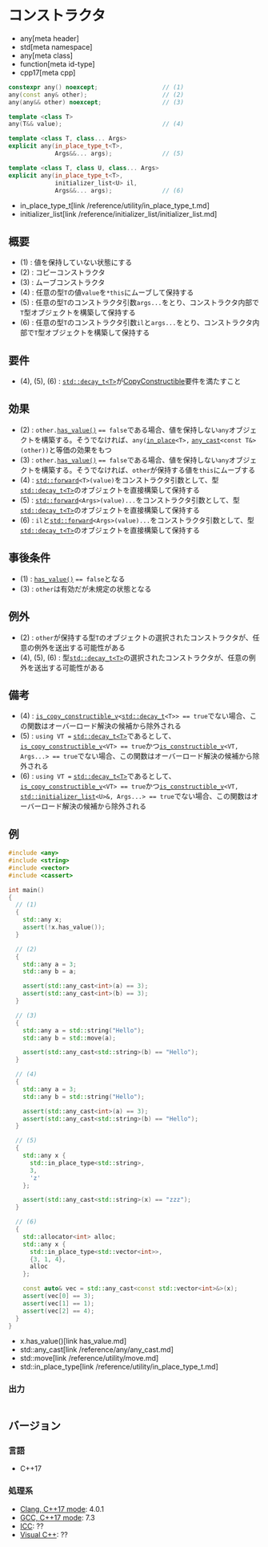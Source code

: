 # コンストラクタ
* any[meta header]
* std[meta namespace]
* any[meta class]
* function[meta id-type]
* cpp17[meta cpp]

```cpp
constexpr any() noexcept;                  // (1)
any(const any& other);                     // (2)
any(any&& other) noexcept;                 // (3)

template <class T>
any(T&& value);                            // (4)

template <class T, class... Args>
explicit any(in_place_type_t<T>,
             Args&&... args);              // (5)

template <class T, class U, class... Args>
explicit any(in_place_type_t<T>,
             initializer_list<U> il,
             Args&&... args);              // (6)
```
* in_place_type_t[link /reference/utility/in_place_type_t.md]
* initializer_list[link /reference/initializer_list/initializer_list.md]

## 概要
- (1) : 値を保持していない状態にする
- (2) : コピーコンストラクタ
- (3) : ムーブコンストラクタ
- (4) : 任意の型`T`の値`value`を`*this`にムーブして保持する
- (5) : 任意の型`T`のコンストラクタ引数`args...`をとり、コンストラクタ内部で`T`型オブジェクトを構築して保持する
- (6) : 任意の型`T`のコンストラクタ引数`il`と`args...`をとり、コンストラクタ内部で`T`型オブジェクトを構築して保持する


## 要件
- (4), (5), (6) : [`std::decay_t<T>`](/reference/type_traits/decay.md)が[CopyConstructible](/reference/concepts/CopyConstructible.md)要件を満たすこと


## 効果
- (2) : `other.`[`has_value()`](has_value.md) `== false`である場合、値を保持しない`any`オブジェクトを構築する。そうでなければ、`any(`[`in_place`](/reference/utility/in_place_t.md)`<T>,` [`any_cast`](/reference/any/any_cast.md)`<const T&>(other))`と等価の効果をもつ
- (3) : `other.`[`has_value()`](has_value.md) `== false`である場合、値を保持しない`any`オブジェクトを構築する。そうでなければ、`other`が保持する値を`this`にムーブする
- (4) : [`std::forward`](/reference/utility/forward.md)`<T>(value)`をコンストラクタ引数として、型[`std::decay_t<T>`](/reference/type_traits/decay.md)のオブジェクトを直接構築して保持する
- (5) : [`std::forward`](/reference/utility/forward.md)`<Args>(value)...`をコンストラクタ引数として、型[`std::decay_t<T>`](/reference/type_traits/decay.md)のオブジェクトを直接構築して保持する
- (6) : `il`と[`std::forward`](/reference/utility/forward.md)`<Args>(value)...`をコンストラクタ引数として、型[`std::decay_t<T>`](/reference/type_traits/decay.md)のオブジェクトを直接構築して保持する


## 事後条件
- (1) : [`has_value()`](has_value.md) `== false`となる
- (3) : `other`は有効だが未規定の状態となる


## 例外
- (2) : `other`が保持する型`T`のオブジェクトの選択されたコンストラクタが、任意の例外を送出する可能性がある
- (4), (5), (6) : 型[`std::decay_t<T>`](/reference/type_traits/decay.md)の選択されたコンストラクタが、任意の例外を送出する可能性がある


## 備考
- (4) : [`is_copy_constructible_v`](/reference/type_traits/is_copy_constructible.md)`<`[`std::decay_t`](/reference/type_traits/decay.md)`<T>> == true`でない場合、この関数はオーバーロード解決の候補から除外される
- (5) : `using VT =` [`std::decay_t<T>`](/reference/type_traits/decay.md)であるとして、[`is_copy_constructible_v`](/reference/type_traits/is_copy_constructible.md)`<VT> == true`かつ[`is_constructible_v`](/reference/type_traits/is_constructible.md)`<VT, Args...> == true`でない場合、この関数はオーバーロード解決の候補から除外される
- (6) : `using VT =` [`std::decay_t<T>`](/reference/type_traits/decay.md)であるとして、[`is_copy_constructible_v`](/reference/type_traits/is_copy_constructible.md)`<VT> == true`かつ[`is_constructible_v`](/reference/type_traits/is_constructible.md)`<VT,` [`std::initializer_list`](/reference/initializer_list/initializer_list.md)`<U>&, Args...> == true`でない場合、この関数はオーバーロード解決の候補から除外される


## 例
```cpp example
#include <any>
#include <string>
#include <vector>
#include <cassert>

int main()
{
  // (1)
  {
    std::any x;
    assert(!x.has_value());
  }

  // (2)
  {
    std::any a = 3;
    std::any b = a;

    assert(std::any_cast<int>(a) == 3);
    assert(std::any_cast<int>(b) == 3);
  }

  // (3)
  {
    std::any a = std::string("Hello");
    std::any b = std::move(a);

    assert(std::any_cast<std::string>(b) == "Hello");
  }

  // (4)
  {
    std::any a = 3;
    std::any b = std::string("Hello");

    assert(std::any_cast<int>(a) == 3);
    assert(std::any_cast<std::string>(b) == "Hello");
  }

  // (5)
  {
    std::any x {
      std::in_place_type<std::string>,
      3,
      'z'
    };

    assert(std::any_cast<std::string>(x) == "zzz");
  }

  // (6)
  {
    std::allocator<int> alloc;
    std::any x {
      std::in_place_type<std::vector<int>>,
      {3, 1, 4},
      alloc
    };

    const auto& vec = std::any_cast<const std::vector<int>&>(x);
    assert(vec[0] == 3);
    assert(vec[1] == 1);
    assert(vec[2] == 4);
  }
}
```
* x.has_value()[link has_value.md]
* std::any_cast[link /reference/any/any_cast.md]
* std::move[link /reference/utility/move.md]
* std::in_place_type[link /reference/utility/in_place_type_t.md]

### 出力
```
```

## バージョン
### 言語
- C++17

### 処理系
- [Clang, C++17 mode](/implementation.md#clang): 4.0.1
- [GCC, C++17 mode](/implementation.md#gcc): 7.3
- [ICC](/implementation.md#icc): ??
- [Visual C++](/implementation.md#visual_cpp): ??
